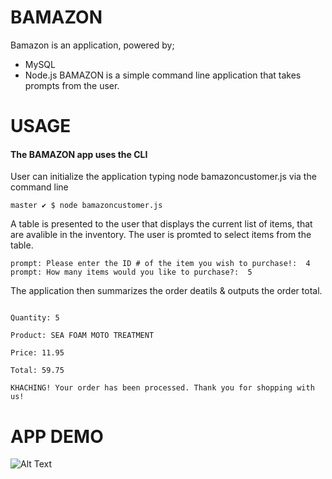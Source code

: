 # BAMAZON
Bamazon is an application, powered by; 
- MySQL
- Node.js
BAMAZON is a simple command line application that takes prompts from the user.

# USAGE
#### The **BAMAZON** app uses the CLI

User can initialize the application typing node bamazoncustomer.js via the command line

```
master ✔ $ node bamazoncustomer.js
```
A table is presented to the user that displays the current list of items, that are avalible in the inventory. The user is promted to select items from the table. 

```
prompt: Please enter the ID # of the item you wish to purchase!:  4
prompt: How many items would you like to purchase?:  5
```
The application then summarizes the order deatils & outputs the order total. 

```

Quantity: 5

Product: SEA FOAM MOTO TREATMENT

Price: 11.95

Total: 59.75

KHACHING! Your order has been processed. Thank you for shopping with us!
```
# APP DEMO 

![Alt Text](https://media.giphy.com/media/26DNfRzQ8aHR6Klzy/giphy.gif)


